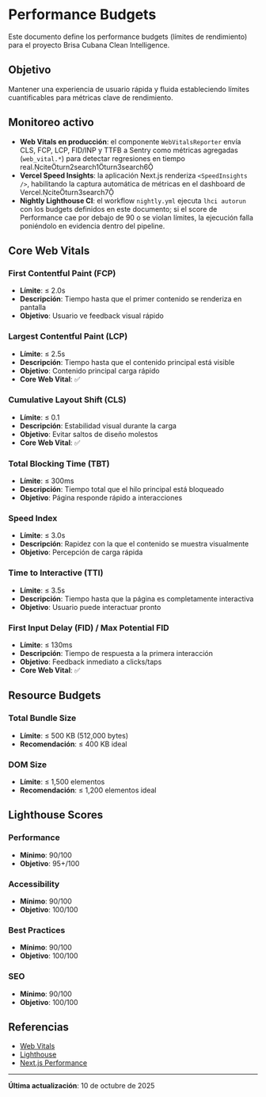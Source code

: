 # Performance Budgets

Este documento define los performance budgets (límites de rendimiento) para el proyecto Brisa Cubana Clean Intelligence.

## Objetivo

Mantener una experiencia de usuario rápida y fluida estableciendo límites cuantificables para métricas clave de rendimiento.

## Monitoreo activo

- **Web Vitals en producción**: el componente `WebVitalsReporter` envía CLS, FCP, LCP, FID/INP y TTFB a Sentry como métricas agregadas (`web_vital.*`) para detectar regresiones en tiempo real.citeturn2search1turn3search6
- **Vercel Speed Insights**: la aplicación Next.js renderiza `<SpeedInsights />`, habilitando la captura automática de métricas en el dashboard de Vercel.citeturn3search7
- **Nightly Lighthouse CI**: el workflow `nightly.yml` ejecuta `lhci autorun` con los budgets definidos en este documento; si el score de Performance cae por debajo de 90 o se violan límites, la ejecución falla poniéndolo en evidencia dentro del pipeline.

## Core Web Vitals

### First Contentful Paint (FCP)

- **Límite**: ≤ 2.0s
- **Descripción**: Tiempo hasta que el primer contenido se renderiza en pantalla
- **Objetivo**: Usuario ve feedback visual rápido

### Largest Contentful Paint (LCP)

- **Límite**: ≤ 2.5s
- **Descripción**: Tiempo hasta que el contenido principal está visible
- **Objetivo**: Contenido principal carga rápido
- **Core Web Vital**: ✅

### Cumulative Layout Shift (CLS)

- **Límite**: ≤ 0.1
- **Descripción**: Estabilidad visual durante la carga
- **Objetivo**: Evitar saltos de diseño molestos
- **Core Web Vital**: ✅

### Total Blocking Time (TBT)

- **Límite**: ≤ 300ms
- **Descripción**: Tiempo total que el hilo principal está bloqueado
- **Objetivo**: Página responde rápido a interacciones

### Speed Index

- **Límite**: ≤ 3.0s
- **Descripción**: Rapidez con la que el contenido se muestra visualmente
- **Objetivo**: Percepción de carga rápida

### Time to Interactive (TTI)

- **Límite**: ≤ 3.5s
- **Descripción**: Tiempo hasta que la página es completamente interactiva
- **Objetivo**: Usuario puede interactuar pronto

### First Input Delay (FID) / Max Potential FID

- **Límite**: ≤ 130ms
- **Descripción**: Tiempo de respuesta a la primera interacción
- **Objetivo**: Feedback inmediato a clicks/taps
- **Core Web Vital**: ✅

## Resource Budgets

### Total Bundle Size

- **Límite**: ≤ 500 KB (512,000 bytes)
- **Recomendación**: ≤ 400 KB ideal

### DOM Size

- **Límite**: ≤ 1,500 elementos
- **Recomendación**: ≤ 1,200 elementos ideal

## Lighthouse Scores

### Performance

- **Mínimo**: 90/100
- **Objetivo**: 95+/100

### Accessibility

- **Mínimo**: 90/100
- **Objetivo**: 100/100

### Best Practices

- **Mínimo**: 90/100
- **Objetivo**: 100/100

### SEO

- **Mínimo**: 90/100
- **Objetivo**: 100/100

## Referencias

- [Web Vitals](https://web.dev/vitals/)
- [Lighthouse](https://developers.google.com/web/tools/lighthouse)
- [Next.js Performance](https://nextjs.org/docs/advanced-features/measuring-performance)

---

**Última actualización**: 10 de octubre de 2025
